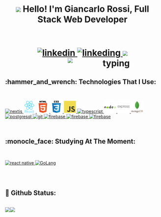 <h1 align="center"><img src="https://i.giphy.com/media/KzJkzjggfGN5Py6nkT/200.webp" width="50"> Hello! I'm Giancarlo Rossi, Full Stack Web Developer</h1>

<br>

<h1 align="center">
<a href="https://www.linkedin.com/in/giankaz/" target="_blank"> <img src="https://img.shields.io/badge/linkedin-%230077B5.svg?style=for-the-badge&logo=linkedin&logoColor=white" alt="linkedin"/> </a> 
<a href="https://gian-portfolio.vercel.app/" target="_blank"> <img src="https://img.shields.io/badge/Portfolio-%23000000.svg?style=for-the-badge&logo=firefox&logoColor=#FF7139" alt="linkeding"/> </a>
<a href="https://api.whatsapp.com/send?phone=5554992034201" target="_blank"> <img src="https://img.shields.io/badge/WhatsApp-25D366?style=for-the-badge&logo=whatsapp&logoColor=white"/> </a>
<img src="https://media.giphy.com/media/cFdHXXm5GhJsc/giphy.gif" alt="typing" width="300" align="right" />
</h1>

<br> 


<h2 align="left">:hammer_and_wrench: Technologies That I Use:</h2>

<br>

<p align="left">
<a href="https://nextjs.org/" target="_blank"> <img src="https://upload.wikimedia.org/wikipedia/commons/8/8e/Nextjs-logo.svg" alt="nextjs" width="40" height="40"/> </a>
<a href="https://reactjs.org/" target="_blank"> <img src="https://raw.githubusercontent.com/devicons/devicon/master/icons/react/react-original-wordmark.svg" alt="react" width="40" height="40"/> </a>
     <a href="https://www.w3.org/html/" target="_blank"> <img src="https://raw.githubusercontent.com/devicons/devicon/master/icons/html5/html5-original-wordmark.svg" alt="html5" width="40" height="40"/> </a>
    <a href="https://www.w3schools.com/css/" target="_blank"> <img src="https://raw.githubusercontent.com/devicons/devicon/master/icons/css3/css3-original-wordmark.svg" alt="css3" width="40" height="40"/> </a>
    <a href="https://developer.mozilla.org/en-US/docs/Web/JavaScript" target="_blank"> <img src="https://raw.githubusercontent.com/devicons/devicon/master/icons/javascript/javascript-original.svg" alt="javascript" width="40" height="40"/> </a>
     <a href="https://www.typescriptlang.org/" target="_blank"> <img src="https://upload.wikimedia.org/wikipedia/commons/4/4c/Typescript_logo_2020.svg" alt="typescript" width="40" height="40"/> </a>
      <a href="https://nodejs.org" target="_blank"> <img src="https://raw.githubusercontent.com/devicons/devicon/master/icons/nodejs/nodejs-original-wordmark.svg" alt="nodejs" width="40" height="40"/> </a>
    <a href="https://expressjs.com" target="_blank"> <img src="https://raw.githubusercontent.com/devicons/devicon/master/icons/express/express-original-wordmark.svg" alt="express" width="40" height="40"/> </a>
    <a href="https://www.mongodb.com/" target="_blank"> <img src="https://raw.githubusercontent.com/devicons/devicon/master/icons/mongodb/mongodb-original-wordmark.svg" alt="mongodb" width="40" height="40"/> </a>
      <a href="https://www.postgresql.org/" target="_blank"> <img src="https://www.vectorlogo.zone/logos/postgresql/postgresql-ar21.svg" alt="postgresql" width="40" height="40"/> </a>
<a href="https://git-scm.com/" target="_blank"> <img src="https://www.vectorlogo.zone/logos/git-scm/git-scm-icon.svg" alt="git" width="40" height="40"/> </a>
 <a href="https://firebase.google.com/" target="_blank"> <img src="https://www.vectorlogo.zone/logos/firebase/firebase-icon.svg" alt="firebase" width="40" height="40"/> </a> <a href="https://www.python.org/" target="_blank"> <img src="https://www.vectorlogo.zone/logos/python/python-vertical.svg" alt="firebase" width="50" height="50"/> </a> <a href="https://www.djangoproject.com/" target="_blank"> <img src="https://cdn.worldvectorlogo.com/logos/django-community.svg" alt="firebase" width="50" height="50"/> </a>
     
</p>

<br>

<h2 align="left">:monocle_face: Studying At The Moment:</h2>

<br>

<p align="left">

<a href="https://reactnative.dev/" target="_blank"> <img src="https://cdn.worldvectorlogo.com/logos/react-native-1.svg" alt="react native" width="50" height="50"/> </a> <a href="https://go.dev/" target="_blank"> <img src="https://cdn.worldvectorlogo.com/logos/go-8.svg" alt="GoLang" width="50" height="50"/> </a>

<br>
<br>

<h2 align="left"> 🚀 Github Status:</h2> 
<br>
<img src="https://github-readme-stats.vercel.app/api?username=giankaz&show_icons=true&theme=dark" /><img src="https://github-readme-stats.vercel.app/api/top-langs/?username=giankaz&layout=compact&theme=dark" />






